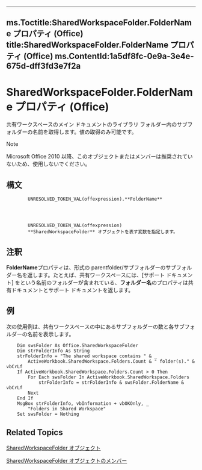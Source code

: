 

---
ms.Toctitle:SharedWorkspaceFolder.FolderName プロパティ (Office)
title:SharedWorkspaceFolder.FolderName プロパティ (Office)
ms.ContentId:1a5df8fc-0e9a-3e4e-675d-dff3fd3e7f2a
---
# SharedWorkspaceFolder.FolderName プロパティ (Office)




共有ワークスペースのメイン ドキュメントのライブラリ フォルダー内のサブフォルダーの名前を取得します。値の取得のみ可能です。

>[!NOTE]
>Microsoft Office 2010 以降、このオブジェクトまたはメンバーは推奨されていないため、使用しないでください。





## 構文

            UNRESOLVED_TOKEN_VAL(offexpression).**FolderName**




            UNRESOLVED_TOKEN_VAL(offexpression)
            **SharedWorkspaceFolder** オブジェクトを表す変数を指定します。



## 注釈
**FolderName**プロパティは、形式の parentfolder/サブフォルダーのサブフォルダー名を返します。たとえば、共有ワークスペースには、[サポート ドキュメント] をという名前のフォルダーが含まれている、**フォルダー名**のプロパティは共有ドキュメントとサポート ドキュメントを返します。



## 例
次の使用例は、共有ワークスペースの中にあるサブフォルダーの数と各サブフォルダーの名前を表示します。

```sourcecode
    Dim swsFolder As Office.SharedWorkspaceFolder 
    Dim strFolderInfo As String 
    strFolderInfo = "The shared workspace contains " & _ 
        ActiveWorkbook.SharedWorkspace.Folders.Count & " folder(s)." & vbCrLf 
    If ActiveWorkbook.SharedWorkspace.Folders.Count > 0 Then 
        For Each swsFolder In ActiveWorkbook.SharedWorkspace.Folders 
            strFolderInfo = strFolderInfo & swsFolder.FolderName & vbCrLf 
        Next 
    End If 
    MsgBox strFolderInfo, vbInformation + vbOKOnly, _ 
        "Folders in Shared Workspace" 
    Set swsFolder = Nothing 

```




## Related Topics

[SharedWorkspaceFolder オブジェクト](297c4ed7-2232-5240-ca34-d374038c66a2.md)

[SharedWorkspaceFolder オブジェクトのメンバー](e7e0a32a-ce01-e08f-f251-27d93273110e.md)




